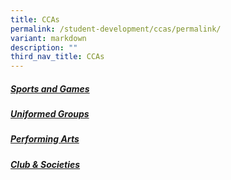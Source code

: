 ```yaml
---
title: CCAs
permalink: /student-development/ccas/permalink/
variant: markdown
description: ""
third_nav_title: CCAs
---
```

##### [Sports and Games](https://www.assumptionenglish.moe.edu.sg/student-development/ccas/sports-and-games/) <br>

 ##### [Uniformed Groups ](https://www.assumptionenglish.moe.edu.sg/student-development/ccas/uniformed-groups/) <br>

##### [Performing Arts](https://www.assumptionenglish.moe.edu.sg/student-development/ccas/performing-arts/) <br>

##### [Club &amp; Societies ](https://www.assumptionenglish.moe.edu.sg/student-development/ccas/club-n-societies/) <br>

